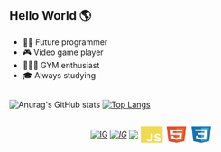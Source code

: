 ## Hello World 🌎
- 👨‍💻 Future programmer
- 🎮 Video game player
- 🏋🏼‍♀️ GYM enthusiast
- 🎓 Always studying

##
![Anurag's GitHub stats](https://github-readme-stats.vercel.app/api?username=GustaGabe&show_icons=true&theme=dark)
[![Top Langs](https://github-readme-stats.vercel.app/api/top-langs/?username=GustaGabe&layout=compact&theme=dark)](https://github.com/anuraghazra/github-readme-stats)

##
<div align="center">
<a href="https://www.instagram.com/gustagabe/" target="_blank"><img align="center" alt="IG" height="30" width="40" src="https://user-images.githubusercontent.com/103728603/163566815-ef3aa04a-c766-45bd-b62c-f5bfafaa6400.svg" target="_blank"></a> 
<em>
<a href="https://twitter.com/gustagabe" target="_blank"><img align="center" alt="IG" height="30" width="40" src="https://user-images.githubusercontent.com/103728603/163567172-b9523cea-6208-4d1f-b540-0eb0411501ff.svg" target="_blank"></a>

<img align="center" src="https://user-images.githubusercontent.com/106285785/170396833-0bfa05af-bb99-4b10-bf40-88b0d45bcecc.gif">

 <img align="center" alt="J" height="30" width="40" src="https://raw.githubusercontent.com/devicons/devicon/master/icons/javascript/javascript-plain.svg">
  <img align="center" alt="HTML" height="30" width="40" src="https://raw.githubusercontent.com/devicons/devicon/master/icons/html5/html5-original.svg">
  <img align="center" alt="CSS" height="30" width="40" src="https://raw.githubusercontent.com/devicons/devicon/master/icons/css3/css3-original.svg">
